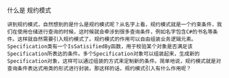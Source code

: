 什么是 规约模式

`讲到规约模式，自然想到的是什么是规约模式呢？从名字上看，规约模式就是一个约束条件，我们在使用仓储进行查询的时候，这时候就会牵涉到很多查询条件，例如名字包含C#的书名等条件。这样就自然需要引入规约模式了。规约模式的作用可以自由组装业务逻辑元素。Specification类有一个IsSatisifiedBy函数，用于校验某个对象是否满足该Specification所表达的条件。多个Specification对象可以组装起来，生成新的Specification对象，这样可以通过组装的方式来定制新的条件。简单地说，规约模式就是对查询条件表达式用类的形式进行封装。那这样的话，规约模式引入有什么作用呢？`

